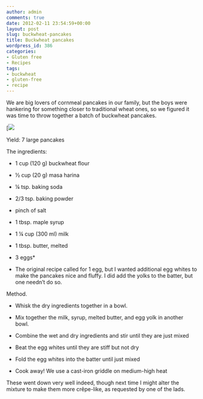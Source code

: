 ```yaml
---
author: admin
comments: true
date: 2012-02-11 23:54:59+00:00
layout: post
slug: buckwheat-pancakes
title: Buckwheat pancakes
wordpress_id: 386
categories:
- Gluten free
- Recipes
tags:
- buckwheat
- gluten-free
- recipe
---
```


We are big lovers of cornmeal pancakes in our family, but the boys were hankering for something closer to traditional wheat ones, so we figured it was time to throw together a batch of buckwheat pancakes.



[![](/wp-uploadsBuckwheat-pancakes.jpg)

Yield: 7 large pancakes

The ingredients:



	
  * 1 cup (120 g) buckwheat flour

	
  * ½ cup (20 g) masa harina

	
  * ¼ tsp. baking soda

	
  * 2/3 tsp. baking powder

	
  * pinch of salt

	
  * 1 tbsp. maple syrup

	
  * 1 ¼ cup (300 ml) milk

	
  * 1 tbsp. butter, melted

	
  * 3 eggs*


* The original recipe called for 1 egg, but I wanted additional egg whites to make the pancakes nice and fluffy. I did add the yolks to the batter, but one needn’t do so.

Method.

	
  * Whisk the dry ingredients together in a bowl.

	
  * Mix together the milk, syrup, melted butter, and egg yolk in another bowl.

	
  * Combine the wet and dry ingredients and stir until they are just mixed

	
  * Beat the egg whites until they are stiff but not dry

	
  * Fold the egg whites into the batter until just mixed

	
  * Cook away! We use a cast-iron griddle on medium-high heat


These went down very well indeed, though next time I might alter the mixture to make them more crêpe-like, as requested by one of the lads.
